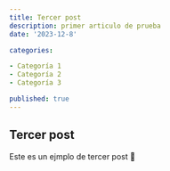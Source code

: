 ```yaml
---
title: Tercer post
description: primer articulo de prueba
date: '2023-12-8'

categories:

- Categoría 1
- Categoría 2
- Categoría 3

published: true
---
```


## Tercer post

Este es un ejmplo de tercer post 🫡
